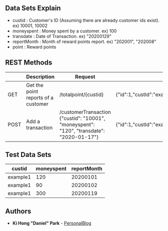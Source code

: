 ## Data Sets Explain
* custid : Customer's ID (Assuming there are already customer ids exist). ex) 10001, 10002
* moneyspent : Money spent by a customer. ex) 100
* transdate : Date of Transaction. ex) "20200129"
* reportMonth : Month of reward points report. ex) "202001", "202008"
* point : Reward points

## REST Methods
|  | Description   | Request  | Response |
| --- | --- | --- | --- |
| GET | Get the point reports of a customer | /totalpoint/{custid} |  {"id":1,"custId":"example1","reportMonth":"202001","moneySpent":360.00,"points":270} |
| POST | Add a transaction | /customerTransaction {"custid": "10001", "moneyspent": "120", "transdate": "2020-01-17"} | {"id":1,"custId":"example1","reportMonth":"202001","moneySpent":360.00,"points":270} |

## Test Data Sets
| custid | moneyspent | reportMonth |
| --- | --- | --- | 
| example1 | 120 | 20200101 |
| example1 | 90 | 20200102 |
| example1 | 300 | 20200119 |

## Authors
* **Ki Hong "Daniel" Park** - [PersonalBlog](https://www.notion.so/kihong017/Leaving-Traces-5ece193b296e4ea494327207224c6ce2)
